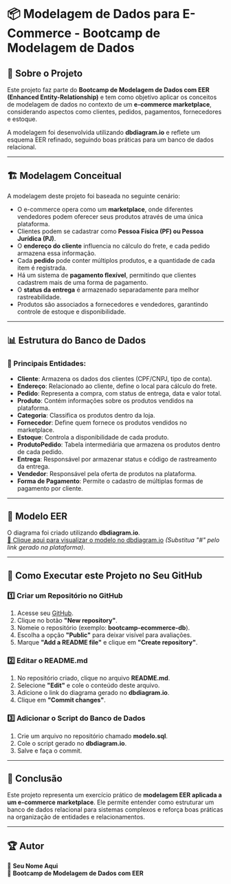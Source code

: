 # 📦 Modelagem de Dados para E-Commerce - Bootcamp de Modelagem de Dados

## 📌 Sobre o Projeto
Este projeto faz parte do **Bootcamp de Modelagem de Dados com EER (Enhanced Entity-Relationship)** e tem como objetivo aplicar os conceitos de modelagem de dados no contexto de um **e-commerce marketplace**, considerando aspectos como clientes, pedidos, pagamentos, fornecedores e estoque.

A modelagem foi desenvolvida utilizando **dbdiagram.io** e reflete um esquema EER refinado, seguindo boas práticas para um banco de dados relacional.

---

## 🏗️ Modelagem Conceitual

A modelagem deste projeto foi baseada no seguinte cenário:

- O e-commerce opera como um **marketplace**, onde diferentes vendedores podem oferecer seus produtos através de uma única plataforma.
- Clientes podem se cadastrar como **Pessoa Física (PF) ou Pessoa Jurídica (PJ)**.
- O **endereço do cliente** influencia no cálculo do frete, e cada pedido armazena essa informação.
- Cada **pedido** pode conter múltiplos produtos, e a quantidade de cada item é registrada.
- Há um sistema de **pagamento flexível**, permitindo que clientes cadastrem mais de uma forma de pagamento.
- O **status da entrega** é armazenado separadamente para melhor rastreabilidade.
- Produtos são associados a fornecedores e vendedores, garantindo controle de estoque e disponibilidade.

---

## 📊 Estrutura do Banco de Dados

### 📌 Principais Entidades:
- **Cliente**: Armazena os dados dos clientes (CPF/CNPJ, tipo de conta).
- **Endereço**: Relacionado ao cliente, define o local para cálculo do frete.
- **Pedido**: Representa a compra, com status de entrega, data e valor total.
- **Produto**: Contém informações sobre os produtos vendidos na plataforma.
- **Categoria**: Classifica os produtos dentro da loja.
- **Fornecedor**: Define quem fornece os produtos vendidos no marketplace.
- **Estoque**: Controla a disponibilidade de cada produto.
- **ProdutoPedido**: Tabela intermediária que armazena os produtos dentro de cada pedido.
- **Entrega**: Responsável por armazenar status e código de rastreamento da entrega.
- **Vendedor**: Responsável pela oferta de produtos na plataforma.
- **Forma de Pagamento**: Permite o cadastro de múltiplas formas de pagamento por cliente.

---

## 🔗 Modelo EER

O diagrama foi criado utilizando **dbdiagram.io**.  
[📌 Clique aqui para visualizar o modelo no dbdiagram.io](#) _(Substitua "#" pelo link gerado na plataforma)_.

---

## 🚀 Como Executar este Projeto no Seu GitHub

### 1️⃣ Criar um Repositório no GitHub
1. Acesse seu [GitHub](https://github.com/).
2. Clique no botão **"New repository"**.
3. Nomeie o repositório (exemplo: **bootcamp-ecommerce-db**).
4. Escolha a opção **"Public"** para deixar visível para avaliações.
5. Marque **"Add a README file"** e clique em **"Create repository"**.

### 2️⃣ Editar o README.md
1. No repositório criado, clique no arquivo **README.md**.
2. Selecione **"Edit"** e cole o conteúdo deste arquivo.
3. Adicione o link do diagrama gerado no **dbdiagram.io**.
4. Clique em **"Commit changes"**.

### 3️⃣ Adicionar o Script do Banco de Dados
1. Crie um arquivo no repositório chamado **modelo.sql**.
2. Cole o script gerado no **dbdiagram.io**.
3. Salve e faça o commit.

---

## 🎯 Conclusão
Este projeto representa um exercício prático de **modelagem EER aplicada a um e-commerce marketplace**. Ele permite entender como estruturar um banco de dados relacional para sistemas complexos e reforça boas práticas na organização de entidades e relacionamentos.

---

## 🏆 Autor
📌 **Seu Nome Aqui**  
🚀 **Bootcamp de Modelagem de Dados com EER**  
